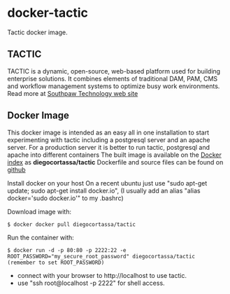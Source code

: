 docker-tactic
=================

Tactic docker image.

TACTIC
------
TACTIC is a dynamic, open-source, web-based platform used for building enterprise solutions. It combines elements of traditional DAM, PAM, CMS and workflow management systems to optimize busy work environments. Read more at [Southpaw Technology web site](http://www.southpawtech.com/tactic/)

Docker Image
------------
This docker image is intended as an easy all in one installation to start experimenting with tactic including a postgresql server and an apache server. For a production server it is better to run tactic, postgresql and apache into different containers
The built image is available on the [Docker index](https://index.docker.io/) as **diegocortassa/tactic**
Dockerfile and source files can be found on [github](https://github.com/diegocortassa/docker-tactic)

Install docker on your host
On a recent ubuntu just use "sudo apt-get update; sudo apt-get install docker.io", (I usually add an alias "alias docker='sudo docker.io'" to my .bashrc)

Download image with:

    $ docker docker pull diegocortassa/tactic

Run the container with:

    $ docker run -d -p 80:80 -p 2222:22 -e ROOT_PASSWORD="my_secure_root_password" diegocortassa/tactic
    (remember to set ROOT_PASSWORD)

- connect with your browser to http://localhost to use tactic.
- use "ssh root@localhost -p 2222" for shell access.

